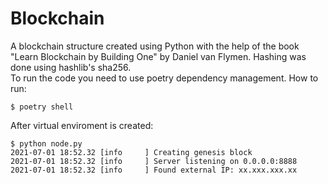 # Blockchain
A blockchain structure created using Python with the help of the book "Learn Blockchain by Building One" by Daniel van Flymen. Hashing was done using hashlib's sha256.  
To run the code you need to use poetry dependency management.
How to run:  
```
$ poetry shell
```
After  virtual enviroment is created:
```
$ python node.py
2021-07-01 18:52.32 [info     ] Creating genesis block
2021-07-01 18:52.32 [info     ] Server listening on 0.0.0.0:8888
2021-07-01 18:52.32 [info     ] Found external IP: xx.xxx.xxx.xx
```

